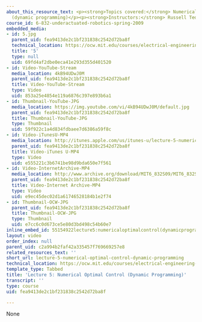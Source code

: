 ```yaml
---
about_this_resource_text: <p><strong>Topics covered:</strong> Numerical optimal control
  (dynamic programming)</p><p><strong>Instructors:</strong> Russell Tedrake</p>
course_id: 6-832-underactuated-robotics-spring-2009
embedded_media:
- id: 5.jpg
  parent_uid: fea9413de2c1bf231838c2542d72ba8f
  technical_location: https://ocw.mit.edu/courses/electrical-engineering-and-computer-science/6-832-underactuated-robotics-spring-2009/video-lectures/lecture-5-numerical-optimal-control-dynamic-programming/5.jpg
  title: '5'
  type: null
  uid: 69fd4af2dbe0eca41e293d355d401520
- id: Video-YouTube-Stream
  media_location: 4kB94UDwJ0M
  parent_uid: fea9413de2c1bf231838c2542d72ba8f
  title: Video-YouTube-Stream
  type: Video
  uid: 853a25e4854e119a6876c397e893b6a1
- id: Thumbnail-YouTube-JPG
  media_location: https://img.youtube.com/vi/4kB94UDwJ0M/default.jpg
  parent_uid: fea9413de2c1bf231838c2542d72ba8f
  title: Thumbnail-YouTube-JPG
  type: Thumbnail
  uid: 59f922c1a4d834fdbaee7d6386a59f8c
- id: Video-iTunesU-MP4
  media_location: http://itunes.apple.com/us/itunes-u/lecture-5-numerical-optimal/id515317098?i=112432115
  parent_uid: fea9413de2c1bf231838c2542d72ba8f
  title: Video-iTunes U-MP4
  type: Video
  uid: e555221c3b6741be98d9bda650e7f561
- id: Video-InternetArchive-MP4
  media_location: http://www.archive.org/download/MIT6_832S09/MIT6_832S09lec05_300k.mp4
  parent_uid: fea9413de2c1bf231838c2542d72ba8f
  title: Video-Internet Archive-MP4
  type: Video
  uid: e9ec45dec02d1a61746528184b1e2f74
- id: Thumbnail-OCW-JPG
  parent_uid: fea9413de2c1bf231838c2542d72ba8f
  title: Thumbnail-OCW-JPG
  type: Thumbnail
  uid: e7cc6c0d673ce5e80d3bd498c54b60e7
inline_embed_id: 55154922lecture5:numericaloptimalcontrol(dynamicprogramming)33377815
layout: video
order_index: null
parent_uid: c2a994b2faf42a335457f769669257e8
related_resources_text: ''
short_url: lecture-5-numerical-optimal-control-dynamic-programming
technical_location: https://ocw.mit.edu/courses/electrical-engineering-and-computer-science/6-832-underactuated-robotics-spring-2009/video-lectures/lecture-5-numerical-optimal-control-dynamic-programming
template_type: Tabbed
title: 'Lecture 5: Numerical Optimal Control (Dynamic Programming)'
transcript: ''
type: course
uid: fea9413de2c1bf231838c2542d72ba8f

---
```

None